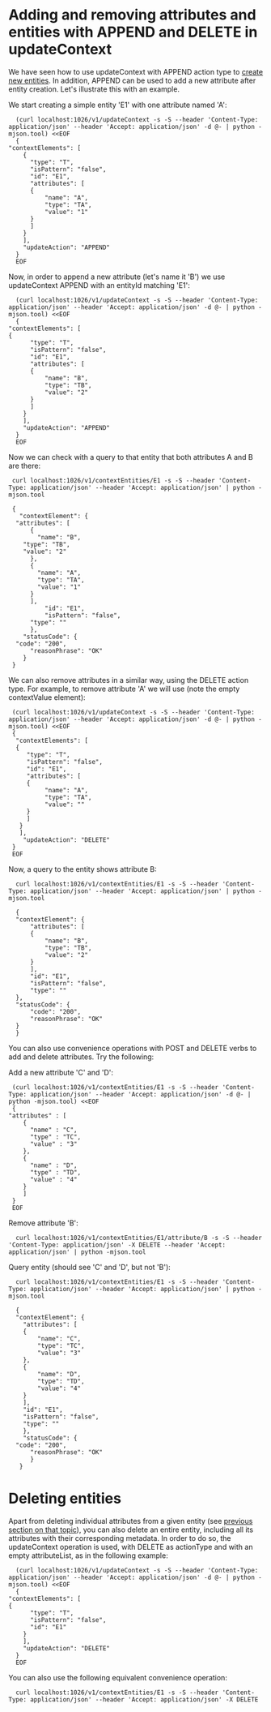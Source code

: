 # Adding and removing attributes and entities with APPEND and DELETE in updateContext

We have seen how to use updateContext with APPEND action type to [create
new entities](#Entity_Creation "wikilink"). In addition, APPEND can be
used to add a new attribute after entity creation. Let's illustrate this
with an example.

We start creating a simple entity 'E1' with one attribute named 'A':

      (curl localhost:1026/v1/updateContext -s -S --header 'Content-Type: application/json' --header 'Accept: application/json' -d @- | python -mjson.tool) <<EOF
      {
	"contextElements": [
        {
          "type": "T",
          "isPattern": "false",
          "id": "E1",
          "attributes": [
          {
              "name": "A",
              "type": "TA",
              "value": "1"
          }
          ]
        }
        ],
        "updateAction": "APPEND"
      }
      EOF                                                                                                                      
  
Now, in order to append a new attribute (let's name it 'B') we use
updateContext APPEND with an entityId matching 'E1':

      (curl localhost:1026/v1/updateContext -s -S --header 'Content-Type: application/json' --header 'Accept: application/json' -d @- | python -mjson.tool) <<EOF
      {
	"contextElements": [
	{
          "type": "T",
          "isPattern": "false",
          "id": "E1",
          "attributes": [
          {
              "name": "B",
              "type": "TB",
              "value": "2"
          }
          ]
        }
        ],
        "updateAction": "APPEND"
      }
      EOF                                                                                                                      
  
Now we can check with a query to that entity that both attributes A and
B are there:

     curl localhost:1026/v1/contextEntities/E1 -s -S --header 'Content-Type: application/json' --header 'Accept: application/json' | python -mjson.tool

     {
       "contextElement": {
	  "attributes": [
          {
            "name": "B",
	    "type": "TB",
	    "value": "2"
          },
          {
            "name": "A",
            "type": "TA",
            "value": "1"
          }
          ],
              "id": "E1",
              "isPattern": "false",
	      "type": ""
          },
        "statusCode": {
	  "code": "200",
          "reasonPhrase": "OK"
        }
     }
  
We can also remove attributes in a similar way, using the DELETE action
type. For example, to remove attribute 'A' we will use (note the empty
contextValue element):

     (curl localhost:1026/v1/updateContext -s -S --header 'Content-Type: application/json' --header 'Accept: application/json' -d @- | python -mjson.tool) <<EOF
     {
      "contextElements": [
      {
         "type": "T",
         "isPattern": "false",
         "id": "E1",
         "attributes": [
         {
              "name": "A",
              "type": "TA",
              "value": ""
         }
         ]
       }
       ],
        "updateAction": "DELETE"
     }
     EOF                                                                                                                      
  
Now, a query to the entity shows attribute B:

      curl localhost:1026/v1/contextEntities/E1 -s -S --header 'Content-Type: application/json' --header 'Accept: application/json' | python -mjson.tool

      {
	  "contextElement": {
	      "attributes": [
		  {
		      "name": "B",
		      "type": "TB",
		      "value": "2"
		  }
	      ],
	      "id": "E1",
	      "isPattern": "false",
	      "type": ""
	  },
	  "statusCode": {
	      "code": "200",
	      "reasonPhrase": "OK"
	  }
      }
        
  
You can also use convenience operations with POST and DELETE verbs to
add and delete attributes. Try the following:

Add a new attribute 'C' and 'D':

     (curl localhost:1026/v1/contextEntities/E1 -s -S --header 'Content-Type: application/json' --header 'Accept: application/json' -d @- | python -mjson.tool) <<EOF
     {
	"attributes" : [
        {
          "name" : "C",
          "type" : "TC",
          "value" : "3"
        },
        {
          "name" : "D",
          "type" : "TD",
          "value" : "4"
        }
        ]
     }
     EOF
                                                                                                                                           
  
Remove attribute 'B':

      curl localhost:1026/v1/contextEntities/E1/attribute/B -s -S --header 'Content-Type: application/json' -X DELETE --header 'Accept: application/json' | python -mjson.tool

Query entity (should see 'C' and 'D', but not 'B'):
  
      curl localhost:1026/v1/contextEntities/E1 -s -S --header 'Content-Type: application/json' --header 'Accept: application/json' | python -mjson.tool

      {
      "contextElement": {
        "attributes": [
        {
            "name": "C",
            "type": "TC",
            "value": "3"
        },
        {
            "name": "D",
            "type": "TD",
            "value": "4"
        }
        ],
        "id": "E1",
        "isPattern": "false",
        "type": ""
        },
        "statusCode": {
	  "code": "200",
          "reasonPhrase": "OK"
          }
       }                
  
# Deleting entities

Apart from deleting individual attributes from a given entity (see
[previous section on that
topic](#Adding_and_removing_attributes_with_APPEND_and_DELETE_in_updateContext "wikilink")),
you can also delete an entire entity, including all its attributes with
their corresponding metadata. In order to do so, the updateContext
operation is used, with DELETE as actionType and with an empty
attributeList, as in the following example:

      (curl localhost:1026/v1/updateContext -s -S --header 'Content-Type: application/json' --header 'Accept: application/json' -d @- | python -mjson.tool) <<EOF
      {
	"contextElements": [
	{
          "type": "T",
          "isPattern": "false",
          "id": "E1"
        }
        ],
        "updateAction": "DELETE"
      }
      EOF                                                                                                                     
 
You can also use the following equivalent convenience operation:

      curl localhost:1026/v1/contextEntities/E1 -s -S --header 'Content-Type: application/json' --header 'Accept: application/json' -X DELETE


